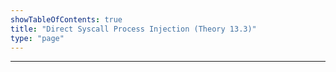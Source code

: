 ```yaml
---
showTableOfContents: true
title: "Direct Syscall Process Injection (Theory 13.3)"
type: "page"
---
```


---
